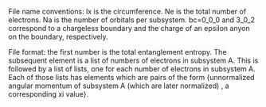 File name conventions: lx is the circumference. Ne is the total number of electrons. Na is the number of orbitals per subsystem. bc=0_0_0 and 3_0_2 correspond to a chargeless boundary and the charge of an epsilon anyon on the boundary, respectively.  

File format: the first number is the total entanglement entropy. The subsequent element is a list of numbers of electrons in subsystem A. This is followed by a list of lists, one for each number of electrons in subsystem A. Each of those lists has elements which are pairs of the form {unnormalized angular momentum of subsystem A (which are later normalized) , a corresponding xi value}.
